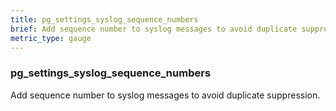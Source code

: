 ```yaml
---
title: pg_settings_syslog_sequence_numbers
brief: Add sequence number to syslog messages to avoid duplicate suppression.
metric_type: gauge
---
```

### pg_settings_syslog_sequence_numbers

Add sequence number to syslog messages to avoid duplicate suppression.